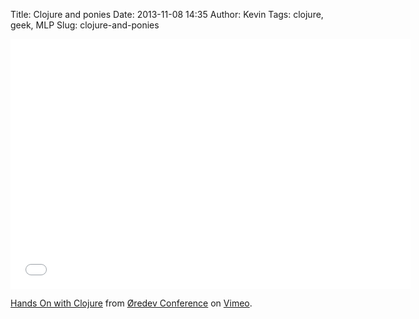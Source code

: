 Title: Clojure and ponies
Date: 2013-11-08 14:35
Author: Kevin
Tags: clojure, geek, MLP
Slug: clojure-and-ponies

<iframe src="//player.vimeo.com/video/78909065" width="640" height="400" frameborder="0" webkitallowfullscreen mozallowfullscreen allowfullscreen></iframe>

[Hands On with Clojure](http://vimeo.com/78909065) from [Øredev
Conference](http://vimeo.com/user4280938) on [Vimeo](https://vimeo.com).
